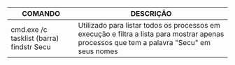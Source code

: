 | COMANDO | DESCRIÇÃO |
|--------------------------------------------|--------------------------------------------------------------------------------------|
| cmd.exe /c tasklist (barra) findstr Secu | Utilizado para listar todos os processos em execução e filtra a lista para mostrar apenas processos que tem a palavra "Secu" em seus nomes |
